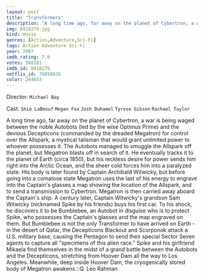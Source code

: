 ```yaml
---
layout: post
title: "Transformers"
description: "A long time ago, far away on the planet of Cybertron, a war is being waged between the noble Autobots (led by the wise Optimus Prime) and the devious Decepticons (commanded by the dreaded Megatron) for control over the Allspark, a mystical talisman that would grant unlimited power to whoever possesses it. The Autobots managed to smuggle the Allspark off the planet, but Megatron blasts off in search of it. He eve.."
img: 0418279.jpg
kind: movie
genres: [Action,Adventure,Sci-Fi]
tags: Action Adventure Sci-Fi 
year: 2007
imdb_rating: 7.0
votes: 588101
imdb_id: 0418279
netflix_id: 70058026
color: 264653
---
```

Director: `Michael Bay`  

Cast: `Shia LaBeouf` `Megan Fox` `Josh Duhamel` `Tyrese Gibson` `Rachael Taylor` 

A long time ago, far away on the planet of Cybertron, a war is being waged between the noble Autobots (led by the wise Optimus Prime) and the devious Decepticons (commanded by the dreaded Megatron) for control over the Allspark, a mystical talisman that would grant unlimited power to whoever possesses it. The Autobots managed to smuggle the Allspark off the planet, but Megatron blasts off in search of it. He eventually tracks it to the planet of Earth (circa 1850), but his reckless desire for power sends him right into the Arctic Ocean, and the sheer cold forces him into a paralyzed state. His body is later found by Captain Archibald Witwicky, but before going into a comatose state Megatron uses the last of his energy to engrave into the Captain's glasses a map showing the location of the Allspark, and to send a transmission to Cybertron. Megatron is then carried away aboard the Captain's ship. A century later, Captain Witwicky's grandson Sam Witwicky (nicknamed Spike by his friends) buys his first car. To his shock, he discovers it to be Bumblebee, an Autobot in disguise who is to protect Spike, who possesses the Captain's glasses and the map engraved on them. But Bumblebee is not the only Transformer to have arrived on Earth - in the desert of Qatar, the Decepticons Blackout and Scorponok attack a U.S. military base, causing the Pentagon to send their special Sector Seven agents to capture all "specimens of this alien race." Spike and his girlfriend Mikaela find themselves in the midst of a grand battle between the Autobots and the Decepticons, stretching from Hoover Dam all the way to Los Angeles. Meanwhile, deep inside Hoover Dam, the cryogenically stored body of Megatron awakens.::Q. Leo Rahman